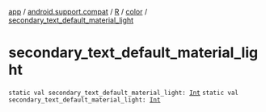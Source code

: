 [app](../../../index.md) / [android.support.compat](../../index.md) / [R](../index.md) / [color](index.md) / [secondary_text_default_material_light](.)

# secondary_text_default_material_light

`static val secondary_text_default_material_light: `[`Int`](https://kotlinlang.org/api/latest/jvm/stdlib/kotlin/-int/index.html)
`static val secondary_text_default_material_light: `[`Int`](https://kotlinlang.org/api/latest/jvm/stdlib/kotlin/-int/index.html)